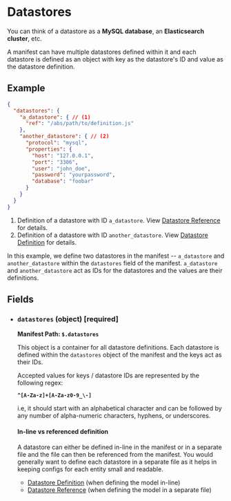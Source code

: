 # Datastores

You can think of a datastore as a **MySQL database**, an **Elasticsearch cluster**, etc.

A manifest can have multiple datastores defined within it and each datastore is defined as an object with key as the 
datastore's ID and value as the datastore definition.

## Example


```json title="Datastores example" linenums="1"
{
  "datastores": {
    "a_datastore": { // (1)
      "ref": "/abs/path/to/definition.js"
    },
    "another_datastore": { // (2)
      "protocol": "mysql",
      "properties": {
        "host": "127.0.0.1",
        "port": "3306",
        "user": "john_doe",
        "password": "yourpassword",
        "database": "foobar"
      }
    }
  }
}
```

1. Definition of a datastore with ID `a_datastore`. View [Datastore Reference](./datastore_reference.md) for 
	details.
2. Definition of a datastore with ID `another_datastore`. View [Datastore Definition](./datastore_definition.md)
	for details.
   
In this example, we define two datastores in the manifest -- `a_datastore` and `another_datastore` within the 
`datastores` field of the manifest. `a_datastore` and `another_datastore` act as IDs for the datastores and the 
values are their definitions.


## Fields

* ### `datastores` (object) [required]

	**Manifest Path: `$.datastores`**

	This object is a container for all datastore definitions. Each datastore is defined within the `datastores` object
	of the manifest and the keys act as their IDs.
  
	Accepted values for keys / datastore IDs are represented by the following regex:

	**`^[A-Za-z]+[A-Za-z0-9_\-]`**

	i.e, it should start with an alphabetical character and can be followed by any number of alpha-numeric characters, 
	hyphens, or underscores.
  
	#### In-line vs referenced definition
	
	A datastore can either be defined in-line in the manifest or in a separate file and the file can then be referenced 
  	from the manifest. You would generally want to define each datastore in a separate file as it helps in keeping 
  	configs for each entity small and readable.
  
	* [Datastore Definition](./datastore_definition.md) (when defining the model in-line)
	* [Datastore Reference](./datastore_reference.md) (when defining the model in a separate file)
                   
